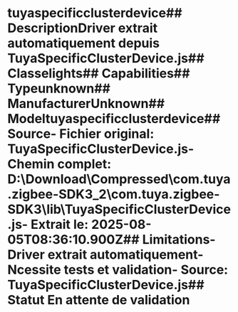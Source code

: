 # tuyaspecificclusterdevice##  DescriptionDriver extrait automatiquement depuis TuyaSpecificClusterDevice.js##  Classelights##  Capabilities##  Typeunknown##  ManufacturerUnknown##  Modeltuyaspecificclusterdevice##  Source- **Fichier original**: TuyaSpecificClusterDevice.js- **Chemin complet**: D:\Download\Compressed\com.tuya.zigbee-SDK3_2\com.tuya.zigbee-SDK3\lib\TuyaSpecificClusterDevice.js- **Extrait le**: 2025-08-05T08:36:10.900Z##  Limitations- Driver extrait automatiquement- Ncessite tests et validation- Source: TuyaSpecificClusterDevice.js##  Statut En attente de validation